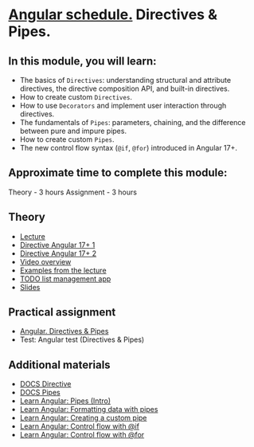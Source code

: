 # [Angular schedule.](../../README.md) Directives & Pipes.

## In this module, you will learn:

- The basics of `Directives`: understanding structural and attribute directives, the directive composition API, and built-in directives.
- How to create custom `Directives`.
- How to use `Decorators` and implement user interaction through directives.
- The fundamentals of `Pipes`: parameters, chaining, and the difference between pure and impure pipes.
- How to create custom `Pipes`.
- The new control flow syntax (`@if`, `@for`) introduced in Angular 17+.

## Approximate time to complete this module:

Theory - 3 hours
Assignment - 3 hours

## Theory

- [Lecture](https://youtu.be/ezoPOrwQ-rw)
- [Directive Angular 17+ 1](https://www.youtube.com/watch?v=W5l5r0tCsAk)
- [Directive Angular 17+ 2](https://www.youtube.com/watch?v=loB7f_2YlfY)
- [Video overview](https://www.youtube.com/watch?v=eM3zi_n7lNs&list=PL1w1q3fL4pmj9k1FrJ3Pe91EPub2_h4jF&index=4)
- [Examples from the lecture](https://github.com/NataliaLoginova/angular-course/tree/main/angular-directives-pipes/src)
- [TODO list management app](https://github.com/pavelrazuvalau/todo-list-management/tree/e935bfeef0e794a54907ea2c1978e06e7f914cd7)
- [Slides](https://slides.com/natalia_loginowa/angular-directives-pipes)

## Practical assignment

- [Angular. Directives & Pipes](https://github.com/rolling-scopes-school/tasks/blob/master/tasks/angular/components-directives-pipes.md)
- Test: Angular test (Directives & Pipes)

## Additional materials

- [DOCS Directive](https://angular.dev/guide/directives)
- [DOCS Pipes](https://angular.dev/guide/pipes)
- [Learn Angular: Pipes (Intro)](https://angular.dev/tutorials/learn-angular/22-pipes)
- [Learn Angular: Formatting data with pipes](https://angular.dev/tutorials/learn-angular/23-pipes-format-data)
- [Learn Angular: Creating a custom pipe](https://angular.dev/tutorials/learn-angular/24-create-a-pipe)
- [Learn Angular: Control flow with @if](https://angular.dev/tutorials/learn-angular/4-control-flow-if)
- [Learn Angular: Control flow with @for](https://angular.dev/tutorials/learn-angular/5-control-flow-for)
